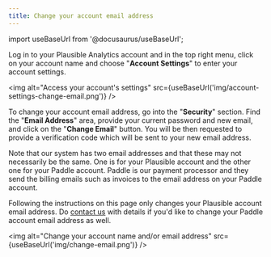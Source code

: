 ```yaml
---
title: Change your account email address
---
```


import useBaseUrl from '@docusaurus/useBaseUrl';

Log in to your Plausible Analytics account and in the top right menu, click on your account name and choose "**Account Settings**" to enter your account settings.

<img alt="Access your account's settings" src={useBaseUrl('img/account-settings-change-email.png')} />

To change your account email address, go into the "**Security**" section. Find the "**Email Address**" area, provide your current password and new email, and click on the "**Change Email**" button. You will be then requested to provide a verification code which will be sent to your new email address.

Note that our system has two email addresses and that these may not necessarily be the same. One is for your Plausible account and the other one for your Paddle account. Paddle is our payment processor and they send the billing emails such as invoices to the email address on your Paddle account.

Following the instructions on this page only changes your Plausible account email address. Do [contact us](https://plausible.io/contact) with details if you'd like to change your Paddle account email address as well.

<img alt="Change your account name and/or email address" src={useBaseUrl('img/change-email.png')} />
